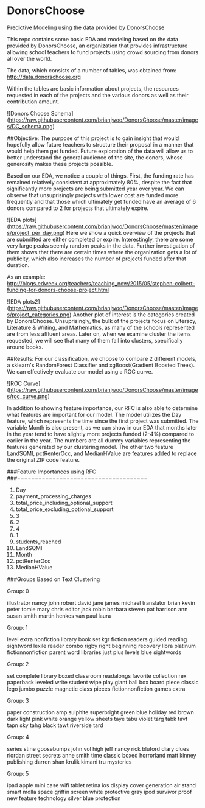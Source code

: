 # DonorsChoose
Predictive Modeling using the data provided by DonorsChoose

This repo contains some basic EDA and modeling based on the data provided by DonorsChoose, an organization that provides infrastructure allowing school teachers to fund projects using crowd sourcing from donors all over the world. 

The data, which consists of a number of tables, was obtained from:
http://data.donorschoose.org

Within the tables are basic information about projects, the resources requested in each of the projects and the various donors as well as their contribution amount.

![Donors Choose Schema]
(https://raw.githubusercontent.com/brianjwoo/DonorsChoose/master/images/DC_schema.png)

##Objective:
The purpose of this project is to gain insight that would hopefully allow future teachers to structure their proposal in a manner that would help them get funded. Future exploration of the data will allow us to better understand the general audience of the site, the donors, whose generosity makes these projects possible.

Based on our EDA, we notice a couple of things. First, the funding rate has remained relatively consistent at approximately 80%, despite the fact that significantly more projects are being submitted year over year. We can observe that unsuprisingly projects with lower cost are funded more frequently and that those which ultimately get funded have an average of 6 donors compared to 2 for projects that ultimately expire. 

![EDA plots]
(https://raw.githubusercontent.com/brianjwoo/DonorsChoose/master/images/project_per_day.png)
Here we show a quick overview of the projects that are submitted are either completed or expire. Interestingly, there are some very large peaks seemly random peaks in the data. Further investigation of them shows that there are certain times where the organization gets a lot of publicity, which also increases the number of projects funded after that duration.  

As an example:
http://blogs.edweek.org/teachers/teaching_now/2015/05/stephen-colbert-funding-for-donors-choose-project.html

![EDA plots2]
(https://raw.githubusercontent.com/brianjwoo/DonorsChoose/master/images/project_categories.png)
Another plot of interest is the categories created by DonorsChoose. Unsuprisingly, the bulk of the projects focus on Literacy, Literature & Writing, and Mathematics, as many of the schools represented are from less affluent areas. Later on, when we examine cluster the items requested, we will see that many of them fall into clusters, specifically around books. 

##Results:
For our classification, we choose to compare 2 different models, a sklearn's RandomForest Classifier and xgBoost(Gradient Boosted Trees). We can effectively evaluate our model using a ROC curve.

![ROC Curve]
(https://raw.githubusercontent.com/brianjwoo/DonorsChoose/master/images/roc_curve.png)

In addition to showing feature importance, our RFC is also able to determine what features are important for our model. The model utilizes the Day feature, which represents the time since the first project was submitted. The variable Month is also present, as we can show in our EDA that months later in the year tend to have slightly more projects funded (2-4%) compared to earlier in the year. The numbers are all dummy variables representing the features generated by our clustering model. The other two feature LandSQMI, pctRenterOcc, and MedianHValue are features added to replace the original ZIP code feature.

 
###Feature Importances using RFC
###=====================================
1. Day
2. payment_processing_charges
3. total_price_including_optional_support
4. total_price_excluding_optional_support
5. 3
6. 2
7. 4
8. 1
9. students_reached
10. LandSQMI
11. Month
12. pctRenterOcc
13. MedianHValue



###Groups Based on Text Clustering

Group: 0

illustrator nancy john robert david jane james michael translator brian kevin peter tomie mary
chris editor jack robin barbara steven pat harrison ann susan smith martin henkes van paul laura 

Group: 1

level extra nonfiction library book set kgr fiction readers guided reading sightword lexile reader combo rigby
right beginning recovery libra platinum fictionnonfiction parent word libraries just plus levels blue sightwords 

Group: 2

set complete library boxed classroom readalongs favorite collection rex paperback leveled write student wipe play
giant ball box board piece classic lego jumbo puzzle magnetic class pieces fictionnonfiction games extra 

Group: 3

paper construction amp sulphite superbright green blue holiday red brown dark light pink white orange yellow
sheets taye tabu violet targ tabk tavt tapn sky tahg black tawt riverside tard 

Group: 4

series stine goosebumps john vol high jeff nancy rick bluford diary clues riordan street secrets anne smith time
classic boxed horrorland matt kinney publishing darren shan krulik kimani tru mysteries 

Group: 5

ipad apple mini case wifi tablet retina ios display cover generation air stand smart mdlla space griffin screen white
protective gray ipod survivor proof new feature technology silver blue protection 

